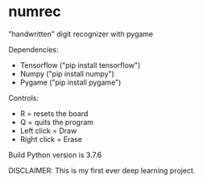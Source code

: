# numrec
"handwritten" digit recognizer with pygame

Dependencies:
  - Tensorflow ("pip install tensorflow")
  - Numpy ("pip install numpy")
  - Pygame ("pip install pygame")

Controls:
  - R = resets the board
  - Q = quits the program
  - Left click = Draw
  - Right click = Erase
  
Build Python version is 3.7.6

DISCLAIMER: This is my first ever deep learning project.

